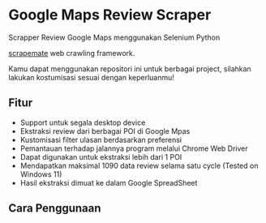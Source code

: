# Google Maps Review Scraper

Scrapper Review Google Maps menggunakan Selenium Python

[scrapemate](https://github.com/gosom/scrapemate) web crawling framework.

Kamu dapat menggunakan repositori ini untuk berbagai project, silahkan lakukan kostumisasi sesuai dengan keperluanmu!

## Fitur

- Support untuk segala desktop device
- Ekstraksi review dari berbagai POI di Google Mpas
- Kustomisasi filter ulasan berdasarkan preferensi
- Pemantauan terhadap jalannya program melalui Chrome Web Driver
- Dapat digunakan untuk ekstraksi lebih dari 1 POI
- Mendapatkan maksimal 1090 data review selama satu cycle (Tested on Windows 11) 
- Hasil ekstraksi dimuat ke dalam Google SpreadSheet

## Cara Penggunaan

